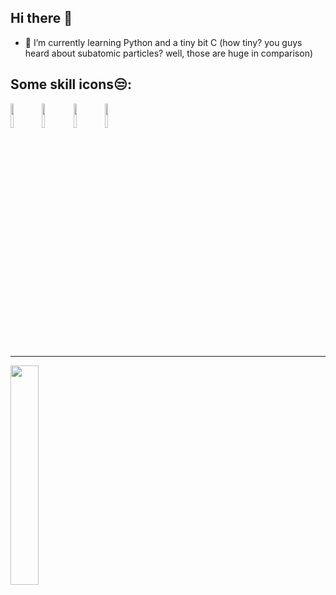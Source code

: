 ## Hi there 👋
- 🌱 I’m currently learning Python and a tiny bit C (how tiny? you guys heard about subatomic particles? well, those are huge in comparison) 
## Some skill icons😒:
<img src="https://storage.tally.so/551f6f1e-00a2-4a15-9c33-b40ca5c84113/Git-Logo-2Color.png" width="10%"><img src="https://storage.tally.so/3a4c5a2e-a412-41b4-bad5-61899c529461/4515839.png" width="10%"><img src="https://storage.tally.so/3f9bac6c-8fd5-40ae-a50b-096d362d2fe8/136443.png" width="10%"><img src="https://storage.tally.so/225a5e64-ebe2-49ea-8359-415c1ad93023/Pytest_logo.svg.png" width="10%"> 
***
<img src="https://avatars.githubusercontent.com/u/164739638?v=4" width="30%">
<!--
**Floppat/Floppat** is a ✨ _special_ ✨ repository because its `README.md` (this file) appears on your GitHub profile.

Here are some ideas to get you started:

- 🔭 I’m currently working on ...
- 🌱 I’m currently learning ...
- 👯 I’m looking to collaborate on ...
- 🤔 I’m looking for help with ...
- 💬 Ask me about ...
- 📫 How to reach me: ...
- 😄 Pronouns: ...
- ⚡ Fun fact: ...
-->
